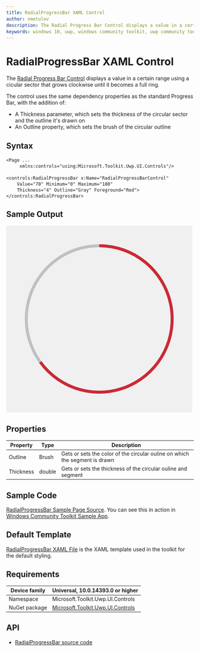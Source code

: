 ```yaml
---
title: RadialProgressBar XAML Control
author: nmetulev
description: The Radial Progress Bar Control displays a value in a certain range using a cicular sector that grows clockwise until it becomes a full ring.
keywords: windows 10, uwp, windows community toolkit, uwp community toolkit, uwp toolkit, Radial Progress Bar, RadialProgressBar, xaml control, xaml
---
```


# RadialProgressBar XAML Control

The [Radial Progress Bar Control](https://docs.microsoft.com/dotnet/api/microsoft.toolkit.uwp.ui.controls.radialprogressbar) displays a value in a certain range using a cicular sector that grows clockwise until it becomes a full ring.

The control uses the same dependency properties as the standard Progress Bar, with the addition of:

- A Thickness parameter, which sets the thickness of the circular sector and the outline it's drawn on
- An Outline property, which sets the brush of the circular outline

## Syntax

```xaml
<Page ...
     xmlns:controls="using:Microsoft.Toolkit.Uwp.UI.Controls"/>

<controls:RadialProgressBar x:Name="RadialProgressBarControl"
	Value="70" Minimum="0" Maximum="180"
	Thickness="4" Outline="Gray" Foreground="Red">
</controls:RadialProgressBar>
```

## Sample Output

![RadialProgressBar image](../resources/images/Controls/RadialProgressBar.png)

## Properties

| Property | Type | Description |
| -- | -- | -- |
| Outline | Brush | Gets or sets the color of the circular ouline on which the segment is drawn |
| Thickness | double | Gets or sets the thickness of the circular ouline and segment |

## Sample Code

[RadialProgressBar Sample Page Source](https://github.com/Microsoft/UWPCommunityToolkit/tree/master/Microsoft.Toolkit.Uwp.SampleApp/SamplePages/RadialProgressBar). You can see this in action in [Windows Community Toolkit Sample App](https://www.microsoft.com/store/apps/9NBLGGH4TLCQ).

## Default Template 

[RadialProgressBar XAML File](https://github.com/Microsoft/UWPCommunityToolkit/blob/master/Microsoft.Toolkit.Uwp.UI.Controls/RadialProgressBar/RadialProgressBar.xaml) is the XAML template used in the toolkit for the default styling.

## Requirements

| Device family | Universal, 10.0.14393.0 or higher |
| -- | -- |
| Namespace | Microsoft.Toolkit.Uwp.UI.Controls |
| NuGet package | [Microsoft.Toolkit.Uwp.UI.Controls](https://www.nuget.org/packages/Microsoft.Toolkit.Uwp.UI.Controls/) |

## API

* [RadialProgressBar source code](https://github.com/Microsoft/UWPCommunityToolkit/tree/master/Microsoft.Toolkit.Uwp.UI.Controls/RadialProgressBar)


